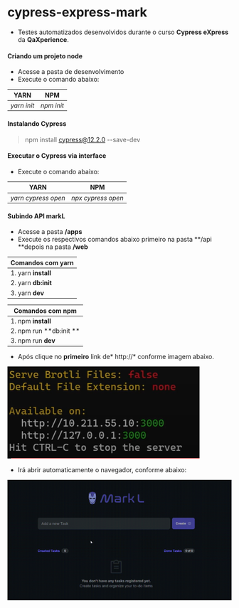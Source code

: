 # cypress-express-mark

- Testes automatizados desenvolvidos durante o curso **Cypress eXpress** da **QaXperience**.


#### Criando um projeto node
* Acesse a pasta de desenvolvimento
* Execute o comando abaixo:

|  YARN | NPM  |
| ------------ | ------------ |
|  *yarn init* |  *npm init* |

#### Instalando Cypress

> npm install cypress@12.2.0 --save-dev

#### Executar o Cypress via interface
* Execute o comando abaixo:

|  YARN | NPM  |
| ------------ | ------------ |
|  *yarn cypress open* |  *npx cypress open* |


#### Subindo API markL

* Acesse a pasta **/apps**
* Execute os respectivos comandos abaixo primeiro na pasta **/api **depois na pasta **/web**

|  Comandos com yarn |
| ------------ |
|  1. yarn **install** |
|  2. yarn **db:init** |
|  3. yarn **dev** |

|  Comandos com npm |
| ------------ |
|  1. npm **install** |
|  2. npm run **db:init **|
|  3. npm run **dev** |

* Após clique no **primeiro** link de* http://* conforme imagem abaixo.

[![](https://raw.githubusercontent.com/eduardacf/cypress-express-mark/main/img/subindo-servidor.png)](https://raw.githubusercontent.com/eduardacf/cypress-express-mark/main/img/subindo-servidor.png)

* Irá abrir automaticamente o navegador, conforme abaixo:

[![](https://raw.githubusercontent.com/eduardacf/cypress-express-mark/main/img/aplicacao.gif)](https://raw.githubusercontent.com/eduardacf/cypress-express-mark/main/img/aplicacao.gif)
